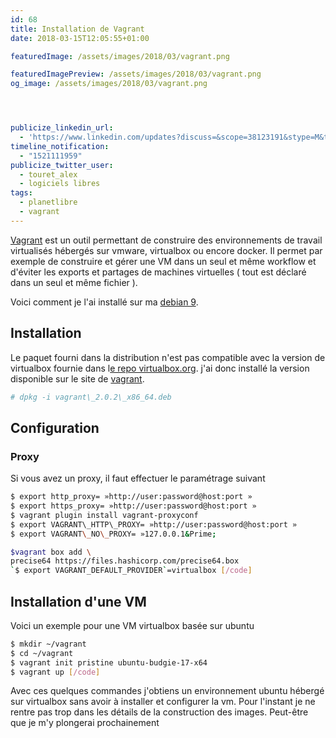 ```yaml
---
id: 68
title: Installation de Vagrant
date: 2018-03-15T12:05:55+01:00

featuredImage: /assets/images/2018/03/vagrant.png

featuredImagePreview: /assets/images/2018/03/vagrant.png
og_image: /assets/images/2018/03/vagrant.png




publicize_linkedin_url:
  - 'https://www.linkedin.com/updates?discuss=&scope=38123191&stype=M&topic=6380005983703355392&type=U&a=aIHA'
timeline_notification:
  - "1521111959"
publicize_twitter_user:
  - touret_alex
  - logiciels libres
tags:
  - planetlibre
  - vagrant
---
```

[Vagrant](http://vagrantup.com/) est un outil permettant de construire des environnements de travail virtualisés hébergés sur vmware, virtualbox ou encore docker. Il permet par exemple de construire et gérer une VM dans un seul et même workflow et d'éviter les exports et partages de machines virtuelles ( tout est déclaré dans un seul et même fichier ).

Voici comment je l'ai installé sur ma [debian 9](http://blog.touret.info/2018/02/10/ma-configuration-debian-9/).

## Installation

Le paquet fourni dans la distribution n'est pas compatible avec la version de virtualbox fournie dans l[e repo virtualbox.org](https://www.virtualbox.org/wiki/Linux_Downloads). j'ai donc installé la version disponible sur le site de [vagrant](https://www.vagrantup.com/downloads.html).

```bash
# dpkg -i vagrant\_2.0.2\_x86_64.deb  
```

## Configuration

### Proxy

Si vous avez un proxy, il faut effectuer le paramétrage suivant

```bash
$ export http_proxy= »http://user:password@host:port »  
$ export https_proxy= »http://user:password@host:port »  
$ vagrant plugin install vagrant-proxyconf  
$ export VAGRANT\_HTTP\_PROXY= »http://user:password@host:port »  
$ export VAGRANT\_NO\_PROXY= »127.0.0.1&Prime;  
```

```bash
$vagrant box add \  
precise64 https://files.hashicorp.com/precise64.box  
`$ export VAGRANT_DEFAULT_PROVIDER`=virtualbox [/code]
```
## Installation d'une VM

Voici un exemple pour une VM virtualbox basée sur ubuntu

```bash
$ mkdir ~/vagrant  
$ cd ~/vagrant  
$ vagrant init pristine ubuntu-budgie-17-x64  
$ vagrant up [/code]
```

Avec ces quelques commandes j'obtiens un environnement ubuntu hébergé sur virtualbox sans avoir à installer et configurer la vm. Pour l'instant je ne rentre pas trop dans les détails de la construction des images. Peut-être que je m'y plongerai prochainement